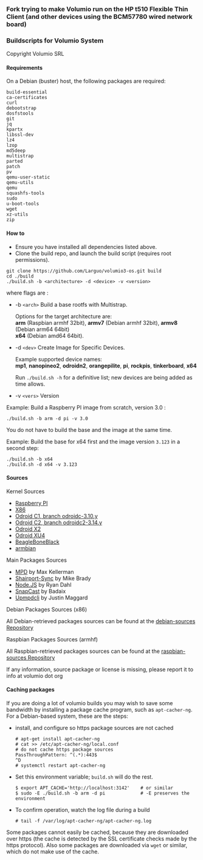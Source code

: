 ### Fork trying to make Volumio run on the HP t510 Flexible Thin Client (and other devices using the BCM57780 wired network board)

### Buildscripts for Volumio System

Copyright Volumio SRL

#### Requirements

On a Debian (buster) host, the following packages are required:
```
build-essential
ca-certificates
curl
debootstrap
dosfstools
git
jq
kpartx
libssl-dev
lz4
lzop
md5deep
multistrap
parted
patch
pv
qemu-user-static
qemu-utils
qemu
squashfs-tools
sudo
u-boot-tools
wget
xz-utils
zip
```

#### How to

- Ensure you have installed all dependencies listed above.
- Clone the build repo, and launch the build script (requires root permissions).

```
git clone https://github.com/Larguo/volumio3-os.git build
cd ./build
./build.sh -b <architecture> -d <device> -v <version>
```

where flags are :

 * -b `<arch>` Build a base rootfs with Multistrap.

   Options for the target architecture are:<br>
       **arm** (Raspbian armhf 32bit), **armv7** (Debian armhf 32bit), **armv8** (Debian arm64 64bit) <br>
       **x64** (Debian amd64 64bit).
 * -d `<dev>`  Create Image for Specific Devices.

   Example supported device names:<br>
       **mp1**, **nanopineo2**, **odroidn2**, **orangepilite**, **pi**, **rockpis**, **tinkerboard**, **x64**

   Run ```./build.sh -h``` for a definitive list; new devices are being added as time allows.
 * -v `<vers>` Version

Example: Build a Raspberry PI image from scratch, version 3.0 :
```
./build.sh -b arm -d pi -v 3.0
```

You do not have to build the base and the image at the same time.

Example: Build the base for x64 first and the image version `3.123` in a second step:

```
./build.sh -b x64
./build.sh -d x64 -v 3.123
```

#### Sources

Kernel Sources

* [Raspberry PI](https://github.com/volumio/raspberrypi-linux)
* [X86](https://github.com/volumio/linux)
* [Odroid C1, branch odroidc-3.10.y](https://github.com/hardkernel/linux.git)
* [Odroid C2, branch odroidc2-3.14.y](https://github.com/hardkernel/linux.git)
* [Odroid X2](https://github.com/volumio/linux-odroid-public)
* [Odroid XU4](https://cdn.kernel.org/pub/linux/kernel/v4.x/linux-4.4.tar.xz)
* [BeagleBoneBlack](https://github.com/volumio/linux-beagleboard-botic)
* [armbian](https://github.com/igorpecovnik)

Main Packages Sources

* [MPD](https://github.com/volumio/MPD) by Max Kellerman
* [Shairport-Sync](https://github.com/volumio/shairport-sync) by Mike Brady
* [Node.JS](https://github.com/volumio/node) by Ryan Dahl
* [SnapCast](https://github.com/volumio/snapcast) by Badaix
* [Upmpdcli](https://github.com/volumio/upmpdcli) by Justin Maggard

Debian Packages Sources (x86)

All Debian-retrieved packages sources can be found at the [debian-sources Repository](https://github.com/volumio/debian-sources)

Raspbian Packages Sources (armhf)

All Raspbian-retrieved packages sources can be found at the [raspbian-sources Repository](https://github.com/volumio/raspbian-sources)

If any information, source package or license is missing, please report it to info at volumio dot org


#### Caching packages

If you are doing a lot of volumio builds you may wish to save some bandwidth
by installing a package cache program, such as ```apt-cacher-ng```.
For a Debian-based system, these are the steps:

 * install, and configure so https package sources are not cached
   ```
   # apt-get install apt-cacher-ng
   # cat >> /etc/apt-cacher-ng/local.conf
   # do not cache https package sources
   PassThroughPattern: ^(.*):443$
   ^D
   # systemctl restart apt-cacher-ng
   ```
 * Set this environment variable; ```build.sh``` will do the rest.
   ```
   $ export APT_CACHE='http://localhost:3142'    # or similar
   $ sudo -E ./build.sh -b arm -d pi             # -E preserves the environment
   ```
 * To confirm operation, watch the log file during a build
   ```
   # tail -f /var/log/apt-cacher-ng/apt-cacher-ng.log
   ```

Some packages cannot easily be cached, because they are downloaded over https
(the cache is detected by the SSL certificate checks made by the https protocol).
Also some packages are downloaded via ```wget``` or similar, which do not make
use of the cache.
